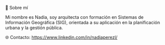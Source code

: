 💫 Sobre mí

Mi nombre es Nadia, soy arquitecta con formación en Sistemas de Información Geográfica (SIG), orientada a su aplicación en la planificación urbana y la gestión pública. 

🌐 Contacto: https://www.linkedin.com/in/nadiaperezl/
